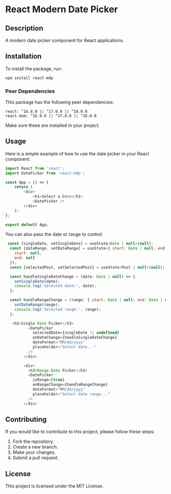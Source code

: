 # React Modern Date Picker

## Description
A modern date picker component for React applications.

## Installation
To install the package, run:
```bash
npm install react-mdp
```

### Peer Dependencies
This package has the following peer dependencies:
```
react: ^16.8.0 || ^17.0.0 || ^18.0.0
react-dom: ^16.8.0 || ^17.0.0 || ^18.0.0
```
Make sure these are installed in your project.

## Usage
Here is a simple example of how to use the date picker in your React component:
```javascript
import React from 'react';
import DatePicker from 'react-mdp';

const App = () => {
    return (
        <div>
            <h1>Select a Date</h1>
            <DatePicker />
        </div>
    );
};

export default App;
```

You can also pass the date or range to control

```javascript
 const [singleDate, setSingleDate] = useState<Date | null>(null);
  const [dateRange, setDateRange] = useState<{ start: Date | null; end: Date | null }>({
    start: null,
    end: null
  });
  const [selectedPost, setSelectedPost] = useState<Post | null>(null);

  const handleSingleDateChange = (date: Date | null) => {
    setSingleDate(date);
    console.log('Selected date:', date);
  };

  const handleRangeChange = (range: { start: Date | null; end: Date | null }) => {
    setDateRange(range);
    console.log('Selected range:', range);
  };

   <h3>Single Date Picker</h3>
          <DatePicker
            selectedDate={singleDate || undefined}
            onDateChange={handleSingleDateChange}
            dateFormat="MM/dd/yyyy"
            placeholder="Select date..."
          />
        </div>

        <div>
          <h3>Range Date Picker</h3>
          <DatePicker
            isRange={true}
            onRangeChange={handleRangeChange}
            dateFormat="MM/dd/yyyy"
            placeholder="Select date range..."
          />
        </div>
```
## Contributing
If you would like to contribute to this project, please follow these steps:
1. Fork the repository.
2. Create a new branch.
3. Make your changes.
4. Submit a pull request.

## License
This project is licensed under the MIT License.
